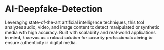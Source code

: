 # AI-Deepfake-Detection
Leveraging state-of-the-art artificial intelligence techniques, this tool analyzes audio, video, and image content to detect manipulated or synthetic media with high accuracy. Built with scalability and real-world applications in mind, it serves as a robust solution for security professionals aiming to ensure authenticity in digital media.
